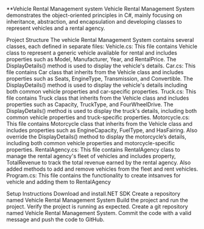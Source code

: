 **Vehicle Rental Management system
Vehicle Rental Management System demonstrates the object-oriented principles in C#, mainly focusing on inheritance, abstraction, and encapsulation and developing classes to represent vehicles and a rental agency.

Project Structure
The vehicle Rental Management System contains several classes, each defined in separate files:
Vehicle.cs:  This file contains Vehicle class to represent a generic vehicle available for rental and includes properties such as Model, Manufacturer, Year, and RentalPrice. The DisplayDetails() method is used to display the vehicle's details.
Car.cs:  This file contains Car class that inherits from the Vehicle class and includes properties such as Seats, EngineType, Transmission, and Convertible. The DisplayDetails() method is used to display the vehicle's details including both common vehicle properties and car-specific properties.
Truck.cs: This file contains Truck class that inherits from the Vehicle class and includes properties such as Capacity, TruckType, and FourWheelDrive. The DisplayDetails() method is used to display the truck's details, including both common vehicle properties and truck-specific properties.
Motorcycle.cs: This file contains Motorcycle class that inherits from the Vehicle class and includes properties such as EngineCapacity, FuelType, and HasFairing. Also override the DisplayDetails() method to display the motorcycle’s details, including both common vehicle properties and motorcycle-specific properties.
RentalAgency.cs: This file contains RentalAgency class to manage the rental agency's fleet of vehicles and includes property, TotalRevenue to track the total revenue earned by the rental agency. Also added methods to add and remove vehicles from the fleet and rent vehicles. 
Program.cs: This file contains the functionality to create intsanves for vehicle and adding them to RentalAgency

Setup Instructions
Download and install.NET SDK
Create a repository named Vehicle Rental Management System
Build the project and run the project.
Verify the project is running as expected.
Create a git repository named Vehicle Rental Management System.
Commit the code with a valid message and push the code to GitHub.
